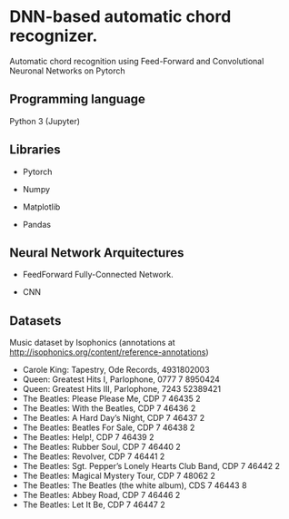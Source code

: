 # DNN-based automatic chord recognizer.
Automatic chord recognition using Feed-Forward and Convolutional Neuronal Networks on Pytorch


## Programming language

Python 3 (Jupyter)
  
## Libraries

  * Pytorch
	
  * Numpy
	
  * Matplotlib
	
  * Pandas
	
## Neural Network Arquitectures

  * FeedForward Fully-Connected Network.
	
  * CNN

## Datasets

Music dataset by Isophonics (annotations at http://isophonics.org/content/reference-annotations)

  * Carole King: Tapestry, Ode Records, 4931802003
  * Queen: Greatest Hits I, Parlophone, 0777 7 8950424
  * Queen: Greatest Hits III, Parlophone, 7243 52389421
  * The Beatles: Please Please Me, CDP 7 46435 2
  * The Beatles: With the Beatles, CDP 7 46436 2
  * The Beatles: A Hard Day’s Night, CDP 7 46437 2
  * The Beatles: Beatles For Sale, CDP 7 46438 2
  * The Beatles: Help!, CDP 7 46439 2
  * The Beatles: Rubber Soul, CDP 7 46440 2
  * The Beatles: Revolver, CDP 7 46441 2
  * The Beatles: Sgt. Pepper’s Lonely Hearts Club Band, CDP 7 46442 2
  * The Beatles: Magical Mystery Tour, CDP 7 48062 2
  * The Beatles: The Beatles (the white album), CDS 7 46443 8
  * The Beatles: Abbey Road, CDP 7 46446 2
  * The Beatles: Let It Be, CDP 7 46447 2
